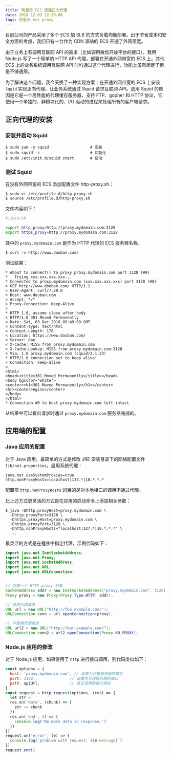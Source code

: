 ```yaml
---
title: 阿里云 ECS 搭建正向代理
date: 2016-12-03 12:30:06
tags: 阿里云 ecs proxy
---
```


目前公司的产品采用了多个 ECS 加 SLB 的方式负载均衡部署。出于节省成本和安全方面的考虑，我们只有一台作为 CDN 源站的 ECS 开通了外网带宽。

<!--more-->

由于业务上有调用互联网 API 的需求（比如调用微信开放平台的接口），我用 Node.js 写了一个简单的 HTTP API 代理，部署在开通外网带宽的 ECS 上。其他 ECS 上的业务系统调用互联网 API 时均通过这个代理进行，功能上虽然满足了但是不够通用。

为了解决这个问题，我今天换了一种实现方案：在开通外网带宽的 ECS 上安装 `Squid` 实现正向代理，让业务系统通过 Squid 请求互联网 API。选用 Squid 的原因是它是一个高性能的代理缓存服务器，支持 FTP、gopher 和 HTTP 协议，它使用一个单独的、非模块化的、I/O 驱动的进程来处理所有的客户端请求。

## 正向代理的安装

### 安装并启动 Squid

```
$ sudo yum -y squid                  # 安装
$ sudo squid -z                      # 初始化
$ sudo /etc/init.d/squid start       # 启动
```

### 测试 Squid

在没有外网带宽的 ECS 添加配置文件 http-proxy.sh：

```
$ sudo vi /etc/profile.d/http-proxy.sh
$ source /etc/profile.d/http-proxy.sh
```

文件内容如下：

```sh
#!/bin/sh

export http_proxy=http://proxy.mydomain.com:3128
export https_proxy=http://proxy.mydomain.com:3128
```

其中的 `proxy.mydomain.com` 是作为 HTTP 代理的 ECS 服务器名称。

```
$ curl -v http://www.douban.com/
```

测试结果：

```
* About to connect() to proxy proxy.mydomain.com port 3128 (#0)
*   Trying xxx.xxx.xxx.xxx...
* Connected to proxy.mydomain.com (xxx.xxx.xxx.xxx) port 3128 (#0)
> GET http://www.douban.com/ HTTP/1.1
> User-Agent: curl/7.29.0
> Host: www.douban.com
> Accept: */*
> Proxy-Connection: Keep-Alive
>
* HTTP 1.0, assume close after body
< HTTP/1.0 301 Moved Permanently
< Date: Sat, 03 Dec 2016 05:49:58 GMT
< Content-Type: text/html
< Content-Length: 178
< Location: https://www.douban.com/
< Server: dae
< X-Cache: MISS from proxy.mydomain.com
< X-Cache-Lookup: MISS from proxy.mydomain.com:3128
< Via: 1.0 proxy.mydomain.com (squid/3.1.23)
* HTTP/1.0 connection set to keep alive!
< Connection: keep-alive
<
<html>
<head><title>301 Moved Permanently</title></head>
<body bgcolor="white">
<center><h1>301 Moved Permanently</h1></center>
<hr><center>nginx</center>
</body>
</html>
* Connection #0 to host proxy.mydomain.com left intact
```

从结果中可以看出请求时通过 `proxy.mydomain.com` 服务器完成的。

## 应用端的配置

### Java 应用的配置

对于 Java 应用，最简单的方式是修改 JRE 安装目录下的网络配置文件 `lib/net.properties`，启用系统代理：

```properties
java.net.useSystemProxies=true
http.nonProxyHosts=localhost|127.*|10.*.*.*
```

配置项 `http.nonProxyHosts` 的目的是对本地接口的调用不通过代理。

比上述方式更灵活的方式是在应用的启动命令上添加相关参数：

```
$ java -Dhttp.proxyHost=proxy.mydomain.com \
  -Dhttp.proxyPort=3128 \
  -Dhttps.proxyHost=proxy.mydomain.com \
  -Dhttps.proxyPort=3128 \
  -Dhttp.nonProxyHosts="localhost|127.*|10.*.*.*" \
  ...
```

最灵活的方式是在程序中指定代理，示例代码如下：

```java
import java.net.InetSocketAddress;
import java.net.Proxy;
import java.net.SocketAddress;
import java.net.URL;
import java.net.URLConnection;


// 创建一个 HTTP proxy 对象
SocketAddress addr = new InetSocketAddress("proxy.mydomain.com", 3128);
Proxy proxy = new Proxy(Proxy.Type.HTTP, addr);

// 使用代理请求
URL url = new URL("http://foo.example.com/");
URLConnection conn = url.openConnection(proxy);

// 不使用代理请求
URL url2 = new URL("http://bar.example.com/");
URLConnection conn2 = url2.openConnection(Proxy.NO_PROXY);
```

### Node.js 应用的修改

对于 Node.js 应用，如果使用了 `http` 进行接口调用，则代码类似如下：

```js
const options = {
  host: 'proxy.mydomain.com', // 设置为代理服务器的域名
  port: 3128,               // 设置为代理服务器的端口
  path: apiUrl,             // 真正调用的接口地址
}
const request = http.request(options, (res) => {
  let str = ''
  res.on('data', (chunk) => {
    str += chunk
  })
  res.on('end', () => {
    console.log('No more data in response.')
  })
})
request.on('error', (e) => {
  console.log(`problem with request: ${e.message}`)
})
request.end()
```
